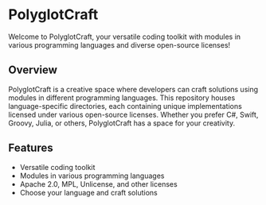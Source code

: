 # PolyglotCraft

Welcome to PolyglotCraft, your versatile coding toolkit with modules in various programming languages and diverse open-source licenses!

## Overview

PolyglotCraft is a creative space where developers can craft solutions using modules in different programming languages. This repository houses language-specific directories, each containing unique implementations licensed under various open-source licenses. Whether you prefer C#, Swift, Groovy, Julia, or others, PolyglotCraft has a space for your creativity.

## Features

- Versatile coding toolkit
- Modules in various programming languages
- Apache 2.0, MPL, Unlicense, and other licenses
- Choose your language and craft solutions
